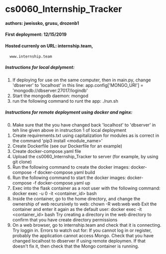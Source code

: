# cs0060_Internship_Tracker

#### authors: jweissko, grusu, drozenb1
#### First deployment: 12/15/2019
#### Hosted currenly on URL: internship.team,
      www.internship.team

##### Instructions for local deplyment:

1. If deploying for use on the same computer, then in main.py, change 'dbserver' to 'localhost' in this line:
     app.config['MONGO_URI'] = 'mongodb://dbserver:27017/logindb'
2. Start the mongodb daemon:
    mongod
3. run the following command to runt the app:
    ./run.sh

##### Instructions for remote deployment using docker and nginx:
0. Make sure that the you have changed back 'localhost' to 'dbserver' in teh line given above in instruction 1 of local deployment
1. Create requirements.txt using capitalization for modules as is correct in the command 'pip3 install <module_name>'
2. Create Dockerfile (see our Dockerfile for an example)
3. Create docker-compose.yaml file
4. Upload the cs0060_Internship_Tracker to server (for example, by using git clone)
6. Run the following command to create the docker images: 
     docker-compose -f docker-compose.yaml build
7. Run the following command to start the docker images:
     docker-compose -f docker-compose.yaml up
8. Exec into the flask container as a root user with the following command:
     docker exec -u 0 -it <container_id> bash
9. Inside the container, go to the home directory, and change the ownership of web recursively to web:
     chown -R web:web web
   Exit the container and enter it again as the default user:
     docker exec -it <container_id> bash 
   Try creating a directory in the web directory to confirm that you have create directory permissions
10. On a web browser, go to internship.team and check that it is connecting. Try loggin in.
Errors to watch out for: 
     If you cannot log in or register, probably the application cannot access Mongo. Check that you have changed localhost to dbserver if using remote deploymen. If that doesn't fix it, then check that the Mongo container is running. 
 
